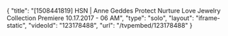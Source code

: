 {
    "title": "[1508441819] HSN | Anne Geddes Protect Nurture Love Jewelry Collection Premiere 10.17.2017 - 06 AM",
    "type": "solo",
    "layout": "iframe-static",
    "videoId": "123178488",
    "url": "\/tvpembed\/123178488"
}